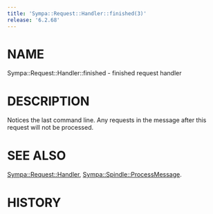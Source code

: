 ```yaml
---
title: 'Sympa::Request::Handler::finished(3)'
release: '6.2.68'
---
```


# NAME

Sympa::Request::Handler::finished - finished request handler

# DESCRIPTION

Notices the last command line.
Any requests in the message after this request will not be processed.

# SEE ALSO

[Sympa::Request::Handler](./Sympa-Request-Handler.3.md), [Sympa::Spindle::ProcessMessage](./Sympa-Spindle-ProcessMessage.3.md).

# HISTORY
